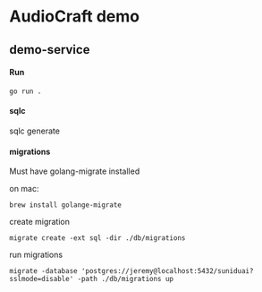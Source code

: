 # AudioCraft demo
## demo-service

#### Run
```
go run .
```

#### sqlc
sqlc generate

#### migrations
Must have golang-migrate installed

on mac:

```
brew install golange-migrate
```

create migration
```
migrate create -ext sql -dir ./db/migrations
```

run migrations
```
migrate -database 'postgres://jeremy@localhost:5432/suniduai?sslmode=disable' -path ./db/migrations up
```
